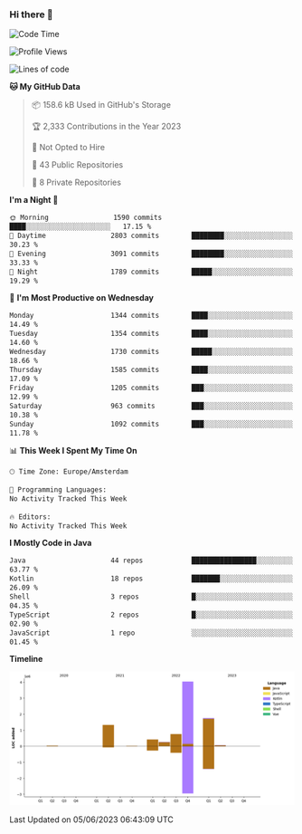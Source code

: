 ### Hi there 👋


<!--START_SECTION:waka-->
![Code Time](http://img.shields.io/badge/Code%20Time-3%2C235%20hrs%206%20mins-blue)

![Profile Views](http://img.shields.io/badge/Profile%20Views-4-blue)

![Lines of code](https://img.shields.io/badge/From%20Hello%20World%20I%27ve%20Written-8.6%20million%20lines%20of%20code-blue)

**🐱 My GitHub Data** 

> 📦 158.6 kB Used in GitHub's Storage 
 > 
> 🏆 2,333 Contributions in the Year 2023
 > 
> 🚫 Not Opted to Hire
 > 
> 📜 43 Public Repositories 
 > 
> 🔑 8 Private Repositories 
 > 
**I'm a Night 🦉** 

```text
🌞 Morning                1590 commits        ████░░░░░░░░░░░░░░░░░░░░░   17.15 % 
🌆 Daytime                2803 commits        ████████░░░░░░░░░░░░░░░░░   30.23 % 
🌃 Evening                3091 commits        ████████░░░░░░░░░░░░░░░░░   33.33 % 
🌙 Night                  1789 commits        █████░░░░░░░░░░░░░░░░░░░░   19.29 % 
```
📅 **I'm Most Productive on Wednesday** 

```text
Monday                   1344 commits        ████░░░░░░░░░░░░░░░░░░░░░   14.49 % 
Tuesday                  1354 commits        ████░░░░░░░░░░░░░░░░░░░░░   14.60 % 
Wednesday                1730 commits        █████░░░░░░░░░░░░░░░░░░░░   18.66 % 
Thursday                 1585 commits        ████░░░░░░░░░░░░░░░░░░░░░   17.09 % 
Friday                   1205 commits        ███░░░░░░░░░░░░░░░░░░░░░░   12.99 % 
Saturday                 963 commits         ███░░░░░░░░░░░░░░░░░░░░░░   10.38 % 
Sunday                   1092 commits        ███░░░░░░░░░░░░░░░░░░░░░░   11.78 % 
```


📊 **This Week I Spent My Time On** 

```text
🕑︎ Time Zone: Europe/Amsterdam

💬 Programming Languages: 
No Activity Tracked This Week

🔥 Editors: 
No Activity Tracked This Week
```

**I Mostly Code in Java** 

```text
Java                     44 repos            ████████████████░░░░░░░░░   63.77 % 
Kotlin                   18 repos            ███████░░░░░░░░░░░░░░░░░░   26.09 % 
Shell                    3 repos             █░░░░░░░░░░░░░░░░░░░░░░░░   04.35 % 
TypeScript               2 repos             █░░░░░░░░░░░░░░░░░░░░░░░░   02.90 % 
JavaScript               1 repo              ░░░░░░░░░░░░░░░░░░░░░░░░░   01.45 % 
```



**Timeline**

![Lines of Code chart](https://raw.githubusercontent.com/powercasgamer/powercasgamer/master/assets/bar_graph.png)


 Last Updated on 05/06/2023 06:43:09 UTC
<!--END_SECTION:waka-->
